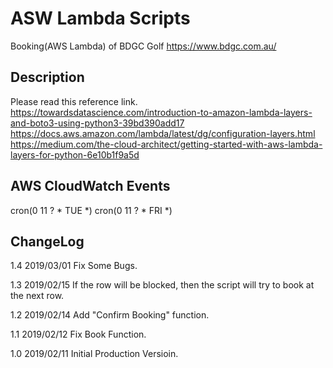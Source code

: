 # ASW Lambda Scripts
Booking(AWS Lambda) of BDGC Golf
https://www.bdgc.com.au/


## Description
Please read this reference link.  
https://towardsdatascience.com/introduction-to-amazon-lambda-layers-and-boto3-using-python3-39bd390add17  
https://docs.aws.amazon.com/lambda/latest/dg/configuration-layers.html  
https://medium.com/the-cloud-architect/getting-started-with-aws-lambda-layers-for-python-6e10b1f9a5d  


## AWS CloudWatch Events
cron(0 11 ? * TUE *)
cron(0 11 ? * FRI *)


## ChangeLog

1.4 2019/03/01
	Fix Some Bugs.

1.3 2019/02/15
	If the row will be blocked, then the script will try to book at the next row.

1.2 2019/02/14
	Add "Confirm Booking" function.

1.1 2019/02/12
	Fix Book Function.

1.0 2019/02/11
	Initial Production Versioin.